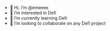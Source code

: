 - 👋 Hi, I’m @emeeex
- 👀 I’m interested in Defi
- 🌱 I’m currently learning Defi
- 💞️ I’m looking to collaborate on any Defi project

<!---
emeeex/emeeex is a ✨ special ✨ repository because its `README.md` (this file) appears on your GitHub profile.
You can click the Preview link to take a look at your changes.
--->
